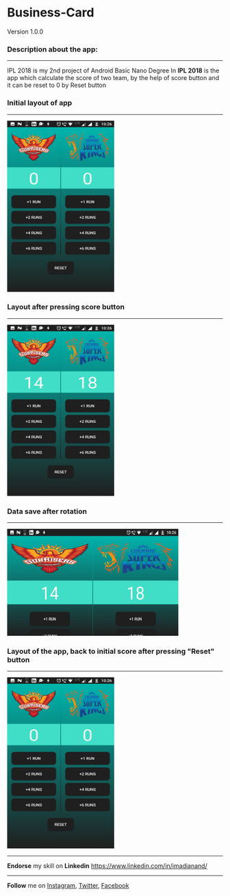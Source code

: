 # Business-Card
Version 1.0.0


### Description about the app:
***
IPL 2018 is my 2nd project of Android Basic Nano Degree
In **IPL 2018** is the app which calculate the score of two team, by the help of score button and it can be reset to 0 by Reset button

### Initial layout of app
***
<img src="app/src/main/res/drawable/initial.png" width="250" height="400">

### Layout after pressing score button
***
<img src="app/src/main/res/drawable/afterscore.png" width="250" height="400">

### Data save after rotation
***
<img src="app/src/main/res/drawable/afterrotation.png" width="400" height="250">

### Layout of the app, back to initial score after pressing "Reset" button
***
<img src="app/src/main/res/drawable/initial.png" width="250" height="400">

***
**Endorse** my skill on **Linkedin** https://www.linkedin.com/in/imadianand/

***
**Follow** me on [Instagram](https://www.instagram.com/imadianand/), [Twitter](https://twitter.com/imadianand), [Facebook](https://www.facebook.com/imadianand)
